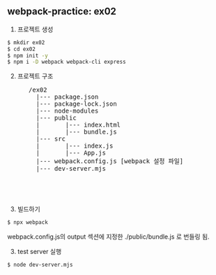 ## webpack-practice: ex02
1. 프로젝트 생성
```bash
$ mkdir ex02
$ cd ex02
$ npm init -y
$ npm i -D webpack webpack-cli express
```
2. 프로젝트 구조
    <pre>
      /ex02
        |--- package.json
        |--- package-lock.json
        |--- node-modules
        |--- public
        |       |--- index.html
        |       |--- bundle.js
        |--- src
        |       |--- index.js
        |       |--- App.js
        |--- webpack.config.js [webpack 설정 파일]
        |--- dev-server.mjs   
    <pre>

3. 빌드하기
```bash
$ npx webpack    
```
webpack.config.js의 output 섹션에 지정한 ./public/bundle.js 로 번들링 됨.

3. test server 실행
```bash
$ node dev-server.mjs
```